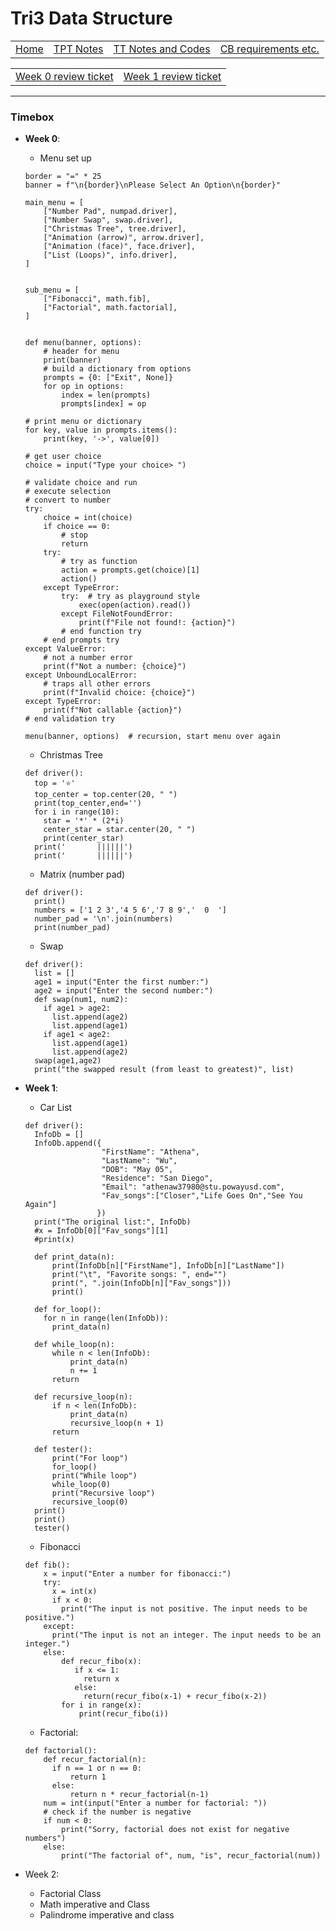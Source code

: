 # Tri3 Data Structure
<table>
    <tr>
        <td><a href=".">Home</a></td>
        <td><a href="tpt">TPT Notes</a></td>
        <td><a href="tt">TT Notes and Codes</a></td>
        <td><a href="cb">CB requirements etc.</a></td>
    </tr>
</table>
<table>
    <tr>
        <td><a href="https://github.com/Athena9355/Tri3-Data-Structure/issues/1">Week 0 review ticket</a></td>
        <td><a href="https://github.com/Athena9355/Tri3-Data-Structure/issues/2">Week 1 review ticket</a></td>
    </tr>
</table>
  
<hr>


### Timebox
- **Week 0**:
    - Menu set up
    ```
    border = "=" * 25
    banner = f"\n{border}\nPlease Select An Option\n{border}"

    main_menu = [
        ["Number Pad", numpad.driver],
        ["Number Swap", swap.driver],
        ["Christmas Tree", tree.driver],
        ["Animation (arrow)", arrow.driver],
        ["Animation (face)", face.driver],
        ["List (Loops)", info.driver],
    ]


    sub_menu = [
        ["Fibonacci", math.fib],
        ["Factorial", math.factorial],
    ]


    def menu(banner, options):
        # header for menu
        print(banner)
        # build a dictionary from options
        prompts = {0: ["Exit", None]}
        for op in options:
            index = len(prompts)
            prompts[index] = op

    # print menu or dictionary
    for key, value in prompts.items():
        print(key, '->', value[0])

    # get user choice
    choice = input("Type your choice> ")

    # validate choice and run
    # execute selection
    # convert to number
    try:
        choice = int(choice)
        if choice == 0:
            # stop
            return
        try:
            # try as function
            action = prompts.get(choice)[1]
            action()
        except TypeError:
            try:  # try as playground style
                exec(open(action).read())
            except FileNotFoundError:
                print(f"File not found!: {action}")
            # end function try
        # end prompts try
    except ValueError:
        # not a number error
        print(f"Not a number: {choice}")
    except UnboundLocalError:
        # traps all other errors
        print(f"Invalid choice: {choice}")
    except TypeError:
        print(f"Not callable {action}")
    # end validation try

    menu(banner, options)  # recursion, start menu over again
    
    ```
    - Christmas Tree
    ```
    def driver():
      top = '⭐️'
      top_center = top.center(20, " ")
      print(top_center,end='')
      for i in range(10):
        star = '*' * (2*i)
        center_star = star.center(20, " ")
        print(center_star)
      print('       ||||||')
      print('       ||||||')

    ```

    - Matrix (number pad)
    ```
    def driver():
      print()
      numbers = ['1 2 3','4 5 6','7 8 9','  0  ']
      number_pad = '\n'.join(numbers)
      print(number_pad)
    
    ```
    - Swap
    ```
    def driver():
      list = []
      age1 = input("Enter the first number:")
      age2 = input("Enter the second number:")
      def swap(num1, num2):
        if age1 > age2:
          list.append(age2)
          list.append(age1)
        if age1 < age2:
          list.append(age1)
          list.append(age2)
      swap(age1,age2)
      print("the swapped result (from least to greatest)", list)
    ```
- **Week 1**:
    - Car List
    ```
    def driver():   
      InfoDb = [] 
      InfoDb.append({  
                     "FirstName": "Athena",  
                     "LastName": "Wu",  
                     "DOB": "May 05",  
                     "Residence": "San Diego",  
                     "Email": "athenaw37980@stu.powayusd.com",  
                     "Fav_songs":["Closer","Life Goes On","See You Again"]  
                    }) 
      print("The original list:", InfoDb)
      #x = InfoDb[0]["Fav_songs"][1]
      #print(x)

      def print_data(n):
          print(InfoDb[n]["FirstName"], InfoDb[n]["LastName"])
          print("\t", "Favorite songs: ", end="")
          print(", ".join(InfoDb[n]["Fav_songs"]))
          print()

      def for_loop():
        for n in range(len(InfoDb)):
          print_data(n)

      def while_loop(n):
          while n < len(InfoDb):
              print_data(n)
              n += 1
          return

      def recursive_loop(n):
          if n < len(InfoDb):
              print_data(n)
              recursive_loop(n + 1)
          return 

      def tester():
          print("For loop")
          for_loop()
          print("While loop")
          while_loop(0)
          print("Recursive loop")
          recursive_loop(0)
      print()
      print()
      tester()
    ```
    - Fibonacci
    ```
    def fib():
        x = input("Enter a number for fibonacci:")
        try:
          x = int(x)
          if x < 0:
            print("The input is not positive. The input needs to be positive.")
        except:
          print("The input is not an integer. The input needs to be an integer.")
        else:
            def recur_fibo(x):
               if x <= 1:
                 return x
               else:
                 return(recur_fibo(x-1) + recur_fibo(x-2))
            for i in range(x):
                print(recur_fibo(i))
    
    ```
    - Factorial:
    ```
    def factorial():   
        def recur_factorial(n):
          if n == 1 or n == 0:
              return 1
          else:
              return n * recur_factorial(n-1)
        num = int(input("Enter a number for factorial: "))
        # check if the number is negative
        if num < 0:
            print("Sorry, factorial does not exist for negative numbers")
        else:
            print("The factorial of", num, "is", recur_factorial(num))
    ```
- Week 2: 
    - Factorial Class
    - Math imperative and Class
    - Palindrome imperative and class
